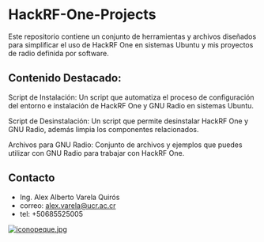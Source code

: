# HackRF-One-Projects
Este repositorio contiene un conjunto de herramientas y archivos diseñados para simplificar el uso de HackRF One en sistemas Ubuntu y mis proyectos de radio definida por software.


## Contenido Destacado:
Script de Instalación: Un script que automatiza el proceso de configuración del entorno e instalación de HackRF One y GNU Radio en sistemas Ubuntu.

Script de Desinstalación: Un script que permite desinstalar HackRF One y GNU Radio, además limpia los componentes relacionados.

Archivos para GNU Radio: Conjunto de archivos y ejemplos que puedes utilizar con GNU Radio para trabajar con HackRF One.

## Contacto

- Ing. Alex Alberto Varela Quirós
- correo: alex.varela@ucr.ac.cr
- tel: +50685525005

[![iconopeque.jpg](https://i.postimg.cc/hvtdRL0p/iconopeque.jpg)](https://postimg.cc/k6L4xtzb)
